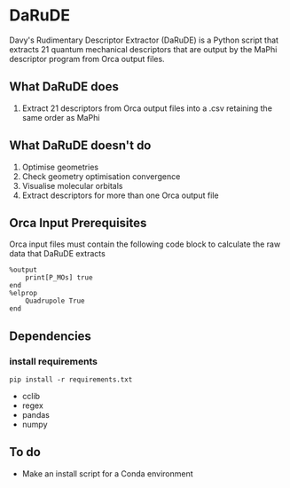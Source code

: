 # DaRuDE
Davy's Rudimentary Descriptor Extractor (DaRuDE) is a Python script that extracts 21 quantum mechanical descriptors that are output by the MaPhi descriptor program from Orca output files.

## What DaRuDE does
1. Extract 21 descriptors from Orca output files into a .csv retaining the same order as MaPhi

## What DaRuDE doesn't do
1. Optimise geometries
2. Check geometry optimisation convergence
3. Visualise molecular orbitals
4. Extract descriptors for more than one Orca output file

## Orca Input Prerequisites
Orca input files must contain the following code block to calculate the raw data that DaRuDE extracts
```
%output
	print[P_MOs] true
end
%elprop
    Quadrupole True
end
```

## Dependencies
### install requirements
`pip install -r requirements.txt`
* cclib
* regex
* pandas
* numpy

## To do
- Make an install script for a Conda environment

